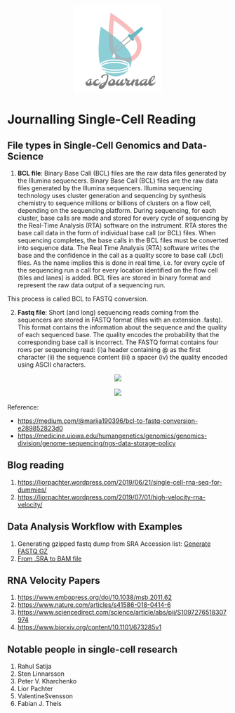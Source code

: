 <p align="center"><img src="https://github.com/gravitogen/scJournal/blob/master/scJournal.png?raw=true"/>
  </p>

# Journalling Single-Cell Reading

## File types in Single-Cell Genomics and Data-Science

1. **BCL file**: Binary Base Call (BCL) files are the raw data files generated by the Illumina sequencers.
Binary Base Call (BCL) files are the raw data files generated by the Illumina sequencers.  Illumina sequencing technology uses cluster generation and sequencing by synthesis chemistry to sequence millions or billions of clusters on a flow cell, depending on the sequencing platform. During sequencing, for each cluster, base calls are made and stored for every cycle of sequencing by the Real-Time Analysis (RTA) software on the instrument. RTA stores the base call data in the form of individual base call (or BCL) files. When sequencing completes, the base calls in the BCL files must be converted into sequence data. The Real Time Analysis (RTA) software writes the base and the confidence in the call as a quality score to base call (.bcl) files. As the name implies this is done in real time, i.e. for every cycle of the sequencing run a call for every location identified on the flow cell (tiles and lanes) is added. BCL files are stored in binary format and represent the raw data output of a sequencing run.

This process is called BCL to FASTQ conversion. 

2. **Fastq file**: Short (and long) sequencing reads coming from the sequencers are stored in FASTQ format (files with an extension .fastq). This format contains the information about the sequence and the quality of each sequenced base. The quality encodes the probability that the corresponding base call is incorrect.
The FASTQ format contains four rows per sequencing read: (i)a  header containing @ as the first character (ii) the sequence content (iii) a spacer (iv) the quality encoded using ASCII characters.

<p align="center"><img src="https://web.archive.org/web/20200907070342im_/https://biocorecrg.github.io/RNAseq_course_2019/images/fastq_format.png"/>
</p>

<p align="center"><img src="https://web.archive.org/web/20200907070342im_/https://biocorecrg.github.io/RNAseq_course_2019/images/phred_quality.png"/>
</p>

  

Reference: 
- https://medium.com/@marija190396/bcl-to-fastq-conversion-e289852823d0
- https://medicine.uiowa.edu/humangenetics/genomics/genomics-division/genome-sequencing/ngs-data-storage-policy



## Blog reading
1. https://liorpachter.wordpress.com/2019/06/21/single-cell-rna-seq-for-dummies/
2. https://liorpachter.wordpress.com/2019/07/01/high-velocity-rna-velocity/

## Data Analysis Workflow with Examples
1. Generating gzipped fastq dump from SRA Accession list: [Generate FASTQ GZ](https://github.com/gravitogen/scJournal/blob/master/Workflow/generate_fastq.bash)
2. [From .SRA to BAM file](https://github.com/gravitogen/scJournal/blob/master/Workflow/fromSRAtoBAM.md) 

## RNA Velocity Papers
1. https://www.embopress.org/doi/10.1038/msb.2011.62
2. https://www.nature.com/articles/s41586-018-0414-6
3. https://www.sciencedirect.com/science/article/abs/pii/S1097276518307974
4. https://www.biorxiv.org/content/10.1101/673285v1

## Notable people in single-cell research
1. Rahul Satija
2. Sten Linnarsson
3. Peter V. Kharchenko
4. Lior Pachter
5. ValentineSvensson
6. Fabian J. Theis
